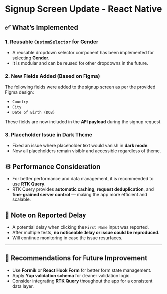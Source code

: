 # Signup Screen Update - React Native

## ✅ What’s Implemented

### 1. Reusable `CustomSelector` for Gender
- A reusable dropdown selector component has been implemented for selecting **Gender**.
- It is modular and can be reused for other dropdowns in the future.

### 2. New Fields Added (Based on Figma)
The following fields were added to the signup screen as per the provided Figma design:
- `Country`
- `City`
- `Date of Birth (DOB)`

These fields are now included in the **API payload** during the signup request.

### 3. Placeholder Issue in Dark Theme
- Fixed an issue where placeholder text would vanish in **dark mode**.
- Now all placeholders remain visible and accessible regardless of theme.

## ⚙️ Performance Consideration

- For better performance and data management, it is recommended to use **RTK Query**.
- RTK Query provides **automatic caching**, **request deduplication**, and **fine-grained server control** — making the app more efficient and scalable.

## 🐛 Note on Reported Delay
- A potential delay when clicking the `First Name` input was reported.
- After multiple tests, **no noticeable delay or issue could be reproduced**.
- Will continue monitoring in case the issue resurfaces.

---

## 📌 Recommendations for Future Improvement

- Use **Formik** or **React Hook Form** for better form state management.
- Apply **Yup validation schema** for cleaner validation logic.
- Consider integrating **RTK Query** throughout the app for a consistent data layer.

